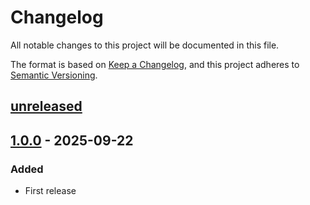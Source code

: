 # Changelog

All notable changes to this project will be documented in this file.

The format is based on [Keep a Changelog](https://keepachangelog.com/en/1.0.0/),
and this project adheres to [Semantic Versioning](https://semver.org/spec/v2.0.0.html).

## [unreleased]

## [1.0.0] - 2025-09-22

### Added

- First release

[unreleased]: https://github.com/cthing/gradle-jasypt/compare/1.0.0...HEAD
[1.0.0]: https://github.com/cthing/gradle-jasypt/releases/tag/1.0.0
